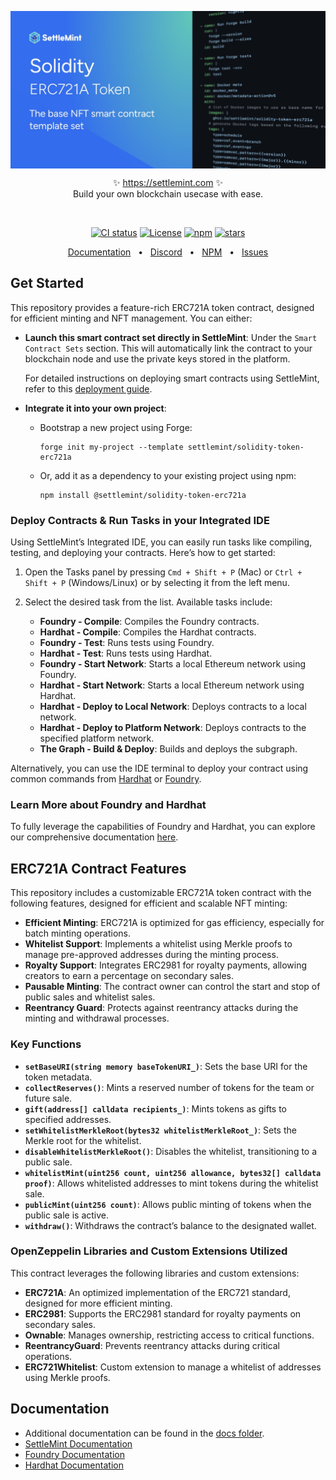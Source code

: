 <p align="center">
  <img src="https://github.com/settlemint/solidity-token-erc721a/blob/main/OG_Solidity.jpg" align="center" alt="logo" />
  <p align="center">
    ✨ <a href="https://settlemint.com">https://settlemint.com</a> ✨
    <br/>
    Build your own blockchain usecase with ease.
  </p>
</p>
<br/>
<p align="center">
<a href="https://github.com/settlemint/solidity-token-erc721a/actions?query=branch%3Amain"><img src="https://github.com/settlemint/solidity-token-erc721a/actions/workflows/solidity.yml/badge.svg?event=push&branch=main" alt="CI status" /></a>
<a href="https://fsl.software" rel="nofollow"><img src="https://img.shields.io/npm/l/@settlemint/solidity-token-erc721a" alt="License"></a>
<a href="https://www.npmjs.com/package/@settlemint/solidity-token-erc721a" rel="nofollow"><img src="https://img.shields.io/npm/dw/@settlemint/solidity-token-erc721a" alt="npm"></a>
<a href="https://github.com/settlemint/solidity-token-erc721a" rel="nofollow"><img src="https://img.shields.io/github/stars/settlemint/solidity-token-erc721a" alt="stars"></a>
</p>

<div align="center">
  <a href="https://console.settlemint.com/documentation/">Documentation</a>
  <span>&nbsp;&nbsp;•&nbsp;&nbsp;</span>
  <a href="https://discord.com/invite/Mt5yqFrey9">Discord</a>
  <span>&nbsp;&nbsp;•&nbsp;&nbsp;</span>
  <a href="https://www.npmjs.com/package/@settlemint/solidity-token-erc721a">NPM</a>
  <span>&nbsp;&nbsp;•&nbsp;&nbsp;</span>
  <a href="https://github.com/settlemint/solidity-token-erc721a/issues">Issues</a>
  <br />
</div>

## Get Started

This repository provides a feature-rich ERC721A token contract, designed for efficient minting and NFT management. You can either:

- **Launch this smart contract set directly in SettleMint**: Under the `Smart Contract Sets` section. This will automatically link the contract to your blockchain node and use the private keys stored in the platform.
  
  For detailed instructions on deploying smart contracts using SettleMint, refer to this [deployment guide](https://console.settlemint.com/documentation/docs/using-platform/add_smart_contract_sets/deploying_a_contract/).

- **Integrate it into your own project**:
  - Bootstrap a new project using Forge:
    ```shell
    forge init my-project --template settlemint/solidity-token-erc721a
    ```
  - Or, add it as a dependency to your existing project using npm:
    ```shell
    npm install @settlemint/solidity-token-erc721a
    ```

### Deploy Contracts & Run Tasks in your Integrated IDE

Using SettleMint’s Integrated IDE, you can easily run tasks like compiling, testing, and deploying your contracts. Here’s how to get started:

1. Open the Tasks panel by pressing `Cmd + Shift + P` (Mac) or `Ctrl + Shift + P` (Windows/Linux) or by selecting it from the left menu.
2. Select the desired task from the list. Available tasks include:

   - **Foundry - Compile**: Compiles the Foundry contracts.
   - **Hardhat - Compile**: Compiles the Hardhat contracts.
   - **Foundry - Test**: Runs tests using Foundry.
   - **Hardhat - Test**: Runs tests using Hardhat.
   - **Foundry - Start Network**: Starts a local Ethereum network using Foundry.
   - **Hardhat - Start Network**: Starts a local Ethereum network using Hardhat.
   - **Hardhat - Deploy to Local Network**: Deploys contracts to a local network.
   - **Hardhat - Deploy to Platform Network**: Deploys contracts to the specified platform network.
   - **The Graph - Build & Deploy**: Builds and deploys the subgraph.

Alternatively, you can use the IDE terminal to deploy your contract using common commands from [Hardhat](https://hardhat.org/ignition/docs/guides/deploy) or [Foundry](https://book.getfoundry.sh/forge/deploying).

### Learn More about Foundry and Hardhat

To fully leverage the capabilities of Foundry and Hardhat, you can explore our comprehensive documentation [here](https://console.settlemint.com/documentation/docs/using-platform/add_smart_contract_sets/smart_contracts/).

## ERC721A Contract Features

This repository includes a customizable ERC721A token contract with the following features, designed for efficient and scalable NFT minting:

- **Efficient Minting**: ERC721A is optimized for gas efficiency, especially for batch minting operations.
- **Whitelist Support**: Implements a whitelist using Merkle proofs to manage pre-approved addresses during the minting process.
- **Royalty Support**: Integrates ERC2981 for royalty payments, allowing creators to earn a percentage on secondary sales.
- **Pausable Minting**: The contract owner can control the start and stop of public sales and whitelist sales.
- **Reentrancy Guard**: Protects against reentrancy attacks during the minting and withdrawal processes.

### Key Functions

- **`setBaseURI(string memory baseTokenURI_)`**: Sets the base URI for the token metadata.
- **`collectReserves()`**: Mints a reserved number of tokens for the team or future sale.
- **`gift(address[] calldata recipients_)`**: Mints tokens as gifts to specified addresses.
- **`setWhitelistMerkleRoot(bytes32 whitelistMerkleRoot_)`**: Sets the Merkle root for the whitelist.
- **`disableWhitelistMerkleRoot()`**: Disables the whitelist, transitioning to a public sale.
- **`whitelistMint(uint256 count, uint256 allowance, bytes32[] calldata proof)`**: Allows whitelisted addresses to mint tokens during the whitelist sale.
- **`publicMint(uint256 count)`**: Allows public minting of tokens when the public sale is active.
- **`withdraw()`**: Withdraws the contract’s balance to the designated wallet.

### OpenZeppelin Libraries and Custom Extensions Utilized

This contract leverages the following libraries and custom extensions:

- **ERC721A**: An optimized implementation of the ERC721 standard, designed for more efficient minting.
- **ERC2981**: Supports the ERC2981 standard for royalty payments on secondary sales.
- **Ownable**: Manages ownership, restricting access to critical functions.
- **ReentrancyGuard**: Prevents reentrancy attacks during critical operations.
- **ERC721Whitelist**: Custom extension to manage a whitelist of addresses using Merkle proofs.

## Documentation

- Additional documentation can be found in the [docs folder](./docs).
- [SettleMint Documentation](https://console.settlemint.com/documentation/docs/using-platform/integrated-development-environment/)
- [Foundry Documentation](https://book.getfoundry.sh/)
- [Hardhat Documentation](https://hardhat.org/hardhat-runner/docs/getting-started)


